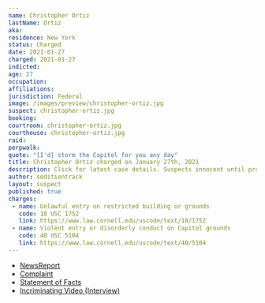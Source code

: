 ```yaml
---
name: Christopher Ortiz
lastName: Ortiz
aka:
residence: New York
status: Charged
date: 2021-01-27
charged: 2021-01-27
indicted:
age: 27
occupation:
affiliations:
jurisdiction: Federal
image: /images/preview/christopher-ortiz.jpg
suspect: christopher-ortiz.jpg
booking:
courtroom: christopher-ortiz.jpg
courthouse: christopher-ortiz.jpg
raid:
perpwalk:
quote: "[I'd] storm the Capitol for you any day"
title: Christopher Ortiz charged on January 27th, 2021
description: Click for latest case details. Suspects innocent until proven guilty.
author: seditiontrack
layout: suspect
published: true
charges:
 - name: Unlawful entry on restricted building or grounds
   code: 18 USC 1752
   link: https://www.law.cornell.edu/uscode/text/18/1752
 - name: Violent entry or disorderly conduct on Capitol grounds
   code: 40 USC 5104
   link: https://www.law.cornell.edu/uscode/text/40/5104
---
```

- [NewsReport](https://nypost.com/2021/01/27/instagram-dm-leads-to-capitol-rioters-arrest/)
- [Complaint](https://www.justice.gov/opa/page/file/1361296/download)
- [Statement of Facts](https://www.justice.gov/opa/page/file/1361296/download)
- [Incriminating Video (Interview)](https://www.dailymail.co.uk/news/article-9195481/Long-Island-man-Christopher-Ortiz-charged-participating-Capitol-riot-went-understand-people.html)
